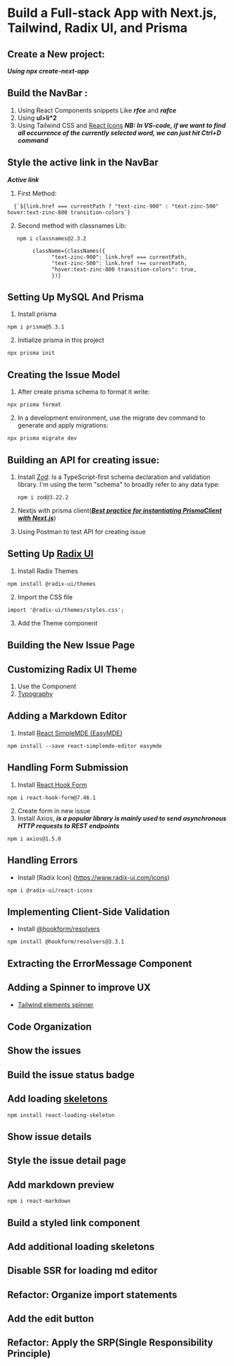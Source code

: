 # Build a Full-stack App with Next.js, Tailwind, Radix UI, and Prisma

## Create a New project:
***Using npx create-next-app***
## Build the NavBar :
  1. Using React Components snippets Like ***rfce*** and ***rafce***
  2. Using <b>ul>li*2</b>
  3. Using Tailwind CSS and [React Icons](https://react-icons.github.io/react-icons/)
   ***NB: In VS-code, if we want to find all occurrence of the currently selected word, we can just hit Ctrl+D command***
## Style the active link in the NavBar 
  ***Active link*** <br/>
  1. First Method:

```
  {`${link.href === currentPath ? "text-zinc-900" : "text-zinc-500" hover:text-zinc-800 transition-colors`}
```
  2. Second method with classnames Lib:
   
```
   npm i classnames@2.3.2 
```  
```
        className={classNames({
              "text-zinc-900": link.href === currentPath,
              "text-zinc-500": link.href !== currentPath,
              "hover:text-zinc-800 transition-colors": true, 
              })}
```  
## Setting Up MySQL And Prisma 
1. Install prisma
```
npm i prisma@5.3.1
```
2. Initialize prisma in this project
```
npx prisma init
```
## Creating the Issue Model 
1. After create prisma schema to format it write: 
```
npx prisma format
```
2. In a development environment, use the migrate dev command to generate and apply migrations:
```
npx prisma migrate dev
```
## Building an API for creating issue:
1. Install [Zod](https://zod.dev/): Is a TypeScript-first schema declaration and validation library. I'm using the term "schema" to broadly refer to any data type: 
   ```
   npm i zod@3.22.2
   ```
2. Nextjs with prisma client(***[Best practice for instantiating PrismaClient with Next.js](https://www.prisma.io/docs/guides/other/troubleshooting-orm/help-articles/nextjs-prisma-client-dev-practices)***)
   
3. Using Postman to test API for creating issue
## Setting Up [Radix UI](https://www.radix-ui.com/)
1. Install Radix Themes
```
npm install @radix-ui/themes
```
2. Import the CSS file
```
import '@radix-ui/themes/styles.css';
```
3. Add the Theme component

## Building the New Issue Page
## Customizing Radix UI Theme
1. Use the <ThemePanel/> Component
2. [Typography](https://www.radix-ui.com/themes/docs/theme/typography)
   
## Adding a Markdown Editor
  1. Install [React SimpleMDE (EasyMDE)](https://www.npmjs.com/package/react-simplemde-editor?activeTab=readme)
```
npm install --save react-simplemde-editor easymde
```
## Handling Form Submission
1. Install [React Hook Form](https://react-hook-form.com/)
```
npm i react-hook-form@7.46.1
```
2. Create form in new issue
3. Install Axios, ***is a popular library is mainly used to send asynchronous HTTP requests to REST endpoints***
```
npm i axios@1.5.0
```
## Handling Errors
- Install [Radix Icon] (https://www.radix-ui.com/icons)
```
npm i @radix-ui/react-icons
```
## Implementing Client-Side Validation
- Install [@hookform/resolvers](https://www.npmjs.com/package/@hookform/resolvers)
```
npm install @hookform/resolvers@3.3.1
```
## Extracting the ErrorMessage Component 
## Adding a Spinner to improve UX
- [Tailwind elements spinner](https://tw-elements.com/docs/standard/components/spinners/)

## Code Organization
## Show the issues
## Build the issue status badge
## Add loading [skeletons](https://www.npmjs.com/package/react-loading-skeleton)
```
npm install react-loading-skeleton
```
## Show issue details
## Style the issue detail page
## Add markdown preview
```
npm i react-markdown
```
## Build a styled link component
## Add additional loading skeletons
## Disable SSR for loading md editor
## Refactor: Organize import statements
## Add the edit button
## Refactor: Apply the SRP(Single Responsibility Principle)

     
